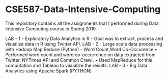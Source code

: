# CSE587-Data-Intensive-Computing
This repository contains all the assignments that I performed during Data Intensive Computing course in Spring 2019.

LAB - 1 - Exploratory Data Analytics in R - Goal was to extract, process and visualize data in R using Twitter API. 
LAB - 2 - Large scale data processing with Hadoop Map Reduce (Python) - Word Count,Word Co-Occurence 
•	Performed word count and word co-occurrence on data extracted from Twitter, NYTimes API and Common Crawl.
•	Used MapReduce for this computation and Tableau to visualize the results.
LAB - 3 - Big Data Analytics using Apache Spark (PYTHON)

